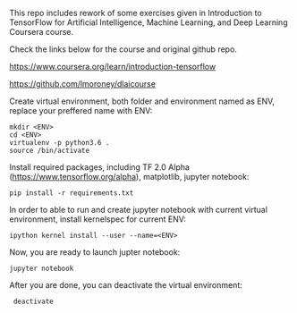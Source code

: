 This repo includes rework of some exercises given in
Introduction to TensorFlow for Artificial Intelligence, Machine Learning, and Deep Learning Coursera course.

Check the links below for the course and original github repo.

https://www.coursera.org/learn/introduction-tensorflow

https://github.com/lmoroney/dlaicourse


Create virtual environment, both folder and environment named as ENV,
replace your preffered name with ENV:

    mkdir <ENV>
    cd <ENV>
    virtualenv -p python3.6 .
    source /bin/activate

Install required packages, including TF 2.0 Alpha (https://www.tensorflow.org/alpha),
matplotlib, jupyter notebook:

    pip install -r requirements.txt

In order to able to run and create jupyter notebook with current
virtual environment, install kernelspec for current ENV:

    ipython kernel install --user --name=<ENV>


Now, you are ready to launch jupter notebook:

    jupyter notebook

After you are done, you can deactivate the virtual environment:

     deactivate

